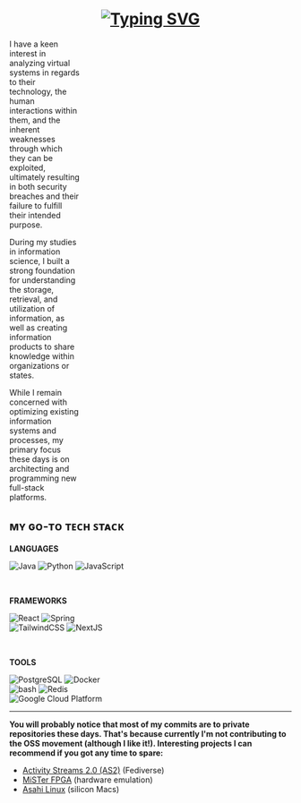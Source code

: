 <!-- dynamic header -->
<div align="center">
    <h1>
      <a href="https://git.io/typing-svg"><img src="https://readme-typing-svg.herokuapp.com?font=SourceCode+Pro&pause=1000&color=3AFFE3&center=true&vCenter=true&random=false&width=435&lines=Hey+there..;You+found+my+GitHub+profile..;Welcome+%E3%82%B7;If+you're+interested+in+tech..;or+society..;Feel+free+to+contact+me!" alt="Typing SVG" /></a>
    </h1>
</div>

<!-- introduction -->
<div>
    <div style="width: 25%;">
    <p>I have a keen interest in analyzing virtual systems in regards to their technology, the human interactions within them, and the inherent weaknesses through which they can be exploited, ultimately resulting in both security breaches and their failure to fulfill their intended purpose.</p>
    <p>During my studies in information science, I built a strong foundation for understanding the storage, retrieval, and utilization of information, as well as creating information products to share knowledge within organizations or states.</p>
    <p>While I remain concerned with optimizing existing information systems and processes, my primary focus these days is on architecting and programming new full-stack platforms.</p>
    </div>
</div>

<h2>ᴍʏ ɢᴏ-ᴛᴏ ᴛᴇᴄʜ ꜱᴛᴀᴄᴋ</h2>

<!-- favorite languages -->
<div align="left">
    <p><b>LANGUAGES</b></p>
    <img src="https://img.shields.io/badge/Java-007396?style=for-the-badge&logo=java&logoColor=white" alt="Java" />
    <img src="https://img.shields.io/badge/Python-14354C?style=for-the-badge&logo=python&logoColor=white" alt="Python" />
    <img src="https://img.shields.io/badge/JavaScript-F7DF1E?style=for-the-badge&logo=javascript&logoColor=black" alt="JavaScript" />
</div>
<p>&nbsp;</p>

<!-- favorite frameworks -->
<div align="left">
    <p><b>FRAMEWORKS</b></p>
    <img src="https://img.shields.io/badge/React-20232A?style=for-the-badge&logo=react&logoColor=61DAFB" alt="React"/>
    <img src="https://img.shields.io/badge/Spring-6DB33F?style=for-the-badge&logo=spring&logoColor=white" alt="Spring" />
    <br/>
    <img src="https://img.shields.io/badge/Tailwind_CSS-38B2AC?style=for-the-badge&logo=tailwind-css&logoColor=white" alt="TailwindCSS" />
    <img src="https://img.shields.io/badge/N_E_X_T-V14?style=for-the-badge&logo=nextdotjs" alt="NextJS" />
</div>
<p>&nbsp;</p>

<!-- main tools -->
<div align="left">
    <p><b>TOOLS</b></p>
    <img src="https://img.shields.io/badge/PostgreSQL-316192?style=for-the-badge&logo=postgresql&logoColor=white" alt="PostgreSQL" />
    <img src="https://img.shields.io/badge/docker-%230db7ed.svg?style=for-the-badge&logo=docker&logoColor=white" alt="Docker" />
    <br/>
    <img src="https://img.shields.io/badge/Shell_Script-121011?style=for-the-badge&logo=gnu-bash&logoColor=white" alt="bash" />
    <img src="https://img.shields.io/badge/redis-%23DD0031.svg?&style=for-the-badge&logo=redis&logoColor=white" alt="Redis" />
    <br/>
    <img src="https://img.shields.io/badge/Google_Cloud_Platform-V?style=for-the-badge&logo=googlecloud&labelColor=E7ECEF&color=E7ECEF&logoColor=274C77" alt="Google Cloud Platform" />
</div>

<hr>


<p><b>You will probably notice that most of my commits are to private repositories these days. That's because currently I'm not contributing to the OSS movement (although I like it!). Interesting projects I can recommend if you got any time to spare:</b></p>
<ul>
    <li><a href="https://github.com/w3c/activitystreams" target="_blank">Activity Streams 2.0 (AS2)</a> (Fediverse)</li>
    <li><a href="https://github.com/MiSTer-devel/Main_MiSTer" target="">MiSTer FPGA</a> (hardware emulation)</li>
    <li><a href="https://github.com/AsahiLinux" target="">Asahi Linux</a> (silicon Macs)</li>
</ul>
